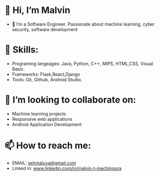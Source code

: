 # 👋 Hi, I’m Malvin
- 👀 I’m a Software Engineer. Passionate about machine learning, cyber security, software development
# 🌱 Skills:
- Programing langeages: Java, Python, C++, MIPS, HTML,CSS, Visual Basic.
- Frameworks: Flask,React,Django
- Tools: Git, Github, Android Studio.
# 💞️ I’m looking to collaborate on:
- Machine learning projects
- Responsive web applications
- Android Application Development
# 📫 How to reach me:
- EMAIL: sehmaluva@gmail.com
- Linked in: www.linkedin.com/in/malvin-t-machingura



<!---
sehmaluva/sehmaluva is a ✨ special ✨ repository because its `README.md` (this file) appears on your GitHub profile.
You can click the Preview link to take a look at your changes.
--->
